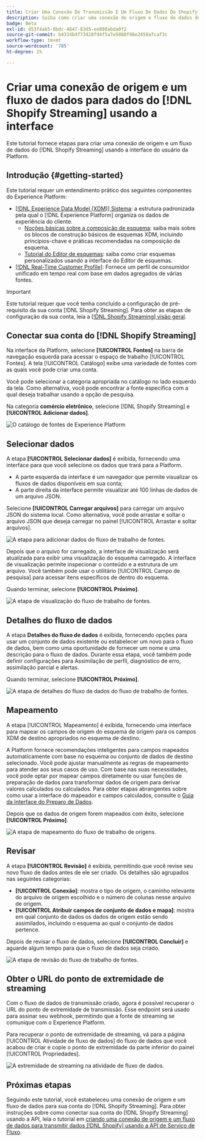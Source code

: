 ```yaml
---
title: Criar Uma Conexão De Transmissão E Um Fluxo De Dados Do Shopify Na Interface Do Usuário
description: Saiba como criar uma conexão de origem e fluxo de dados de transmissão do Shopify usando a interface do usuário da Platform
badge: Beta
exl-id: d53f4ab5-8bdc-4647-83d5-ee898abda0f2
source-git-commit: b4334b4f73428f94f5a7e5088f98e2459afcaf3c
workflow-type: tm+mt
source-wordcount: '785'
ht-degree: 1%

---
```


# Criar uma conexão de origem e um fluxo de dados para dados do [!DNL Shopify Streaming] usando a interface

Este tutorial fornece etapas para criar uma conexão de origem e um fluxo de dados do [!DNL Shopify Streaming] usando a interface do usuário da Platform.

## Introdução {#getting-started}

Este tutorial requer um entendimento prático dos seguintes componentes do Experience Platform:

* [[!DNL Experience Data Model (XDM)] Sistema](../../../../../xdm/home.md): a estrutura padronizada pela qual o [!DNL Experience Platform] organiza os dados de experiência do cliente.
   * [Noções básicas sobre a composição de esquema](../../../../../xdm/schema/composition.md): saiba mais sobre os blocos de construção básicos de esquemas XDM, incluindo princípios-chave e práticas recomendadas na composição de esquema.
   * [Tutorial do Editor de esquemas](../../../../../xdm/tutorials/create-schema-ui.md): saiba como criar esquemas personalizados usando a interface do Editor de esquemas.
* [[!DNL Real-Time Customer Profile]](../../../../../profile/home.md): Fornece um perfil de consumidor unificado em tempo real com base em dados agregados de várias fontes.

>[!IMPORTANT]
>
>Este tutorial requer que você tenha concluído a configuração de pré-requisito da sua conta [!DNL Shopify Streaming]. Para obter as etapas de configuração da sua conta, leia a [[!DNL Shopify Streaming] visão geral](../../../../connectors/ecommerce/shopify-streaming.md).

## Conectar sua conta do [!DNL Shopify Streaming]

Na interface da Platform, selecione **[!UICONTROL Fontes]** na barra de navegação esquerda para acessar o espaço de trabalho [!UICONTROL Fontes]. A tela [!UICONTROL Catálogo] exibe uma variedade de fontes com as quais você pode criar uma conta.

Você pode selecionar a categoria apropriada no catálogo no lado esquerdo da tela. Como alternativa, você pode encontrar a fonte específica com a qual deseja trabalhar usando a opção de pesquisa.

Na categoria **comércio eletrônico**, selecione [!DNL Shopify Streaming] e **[!UICONTROL Adicionar dados]**.

![O catálogo de fontes de Experience Platform](../../../../images/tutorials/create/shopify-streaming/catalog.png)

## Selecionar dados

A etapa **[!UICONTROL Selecionar dados]** é exibida, fornecendo uma interface para que você selecione os dados que trará para a Platform.

* A parte esquerda da interface é um navegador que permite visualizar os fluxos de dados disponíveis em sua conta;
* A parte direita da interface permite visualizar até 100 linhas de dados de um arquivo JSON.

Selecione **[!UICONTROL Carregar arquivos]** para carregar um arquivo JSON do sistema local. Como alternativa, você pode arrastar e soltar o arquivo JSON que deseja carregar no painel [!UICONTROL Arrastar e soltar arquivos].

![A etapa para adicionar dados do fluxo de trabalho de fontes.](../../../../images/tutorials/create/shopify-streaming/select-data.png)

Depois que o arquivo for carregado, a interface de visualização será atualizada para exibir uma visualização do esquema carregado. A interface de visualização permite inspecionar o conteúdo e a estrutura de um arquivo. Você também pode usar o utilitário [!UICONTROL Campo de pesquisa] para acessar itens específicos de dentro do esquema.

Quando terminar, selecione **[!UICONTROL Próximo]**.

![A etapa de visualização do fluxo de trabalho de fontes.](../../../../images/tutorials/create/shopify-streaming/preview.png)

## Detalhes do fluxo de dados

A etapa **Detalhes do fluxo de dados** é exibida, fornecendo opções para usar um conjunto de dados existente ou estabelecer um novo para o fluxo de dados, bem como uma oportunidade de fornecer um nome e uma descrição para o fluxo de dados. Durante essa etapa, você também pode definir configurações para Assimilação de perfil, diagnóstico de erro, assimilação parcial e alertas.

Quando terminar, selecione **[!UICONTROL Próximo]**.

![A etapa de detalhes do fluxo de dados do fluxo de trabalho de fontes.](../../../../images/tutorials/create/shopify-streaming/dataflow-detail.png)

## Mapeamento

A etapa [!UICONTROL Mapeamento] é exibida, fornecendo uma interface para mapear os campos de origem do esquema de origem para os campos XDM de destino apropriados no esquema de destino.

A Platform fornece recomendações inteligentes para campos mapeados automaticamente com base no esquema ou conjunto de dados de destino selecionado. Você pode ajustar manualmente as regras de mapeamento para atender aos seus casos de uso. Com base nas suas necessidades, você pode optar por mapear campos diretamente ou usar funções de preparação de dados para transformar dados de origem para derivar valores calculados ou calculados. Para obter etapas abrangentes sobre como usar a interface do mapeador e campos calculados, consulte o [Guia da Interface do Preparo de Dados](https://experienceleague.adobe.com/docs/experience-platform/data-prep/ui/mapping.html).

Depois que os dados de origem forem mapeados com êxito, selecione **[!UICONTROL Próximo]**.

![A etapa de mapeamento do fluxo de trabalho de origens.](../../../../images/tutorials/create/shopify-streaming/mapping.png)

## Revisar

A etapa **[!UICONTROL Revisão]** é exibida, permitindo que você revise seu novo fluxo de dados antes de ele ser criado. Os detalhes são agrupados nas seguintes categorias:

* **[!UICONTROL Conexão]**: mostra o tipo de origem, o caminho relevante do arquivo de origem escolhido e o número de colunas nesse arquivo de origem.
* **[!UICONTROL Atribuir campos de conjunto de dados e mapa]**: mostra em qual conjunto de dados os dados de origem estão sendo assimilados, incluindo o esquema ao qual o conjunto de dados pertence.

Depois de revisar o fluxo de dados, selecione **[!UICONTROL Concluir]** e aguarde algum tempo para que o fluxo de dados seja criado.

![A etapa de revisão do fluxo de trabalho de fontes.](../../../../images/tutorials/create/shopify-streaming/review.png)

## Obter o URL do ponto de extremidade de streaming

Com o fluxo de dados de transmissão criado, agora é possível recuperar o URL do ponto de extremidade de transmissão. Esse endpoint será usado para assinar seu webhook, permitindo que a fonte de streaming se comunique com o Experience Platform.

Para recuperar o ponto de extremidade de streaming, vá para a página [!UICONTROL Atividade de fluxo de dados] do fluxo de dados que você acabou de criar e copie o ponto de extremidade da parte inferior do painel [!UICONTROL Propriedades].

![A extremidade de streaming na atividade de fluxo de dados.](../../../../images/tutorials/create/shopify-streaming/endpoint.png)

## Próximas etapas

Seguindo este tutorial, você estabeleceu uma conexão de origem e um fluxo de dados para sua conta do [!DNL Shopify Streaming]. Para obter instruções sobre como conectar sua conta do [!DNL Shopify Streaming] usando a API, leia o tutorial em [criando uma conexão de origem e um fluxo de dados para transmitir dados [!DNL Shopify] usando a API de Serviço de Fluxo](../../../api/create/ecommerce/shopify-streaming.md).
